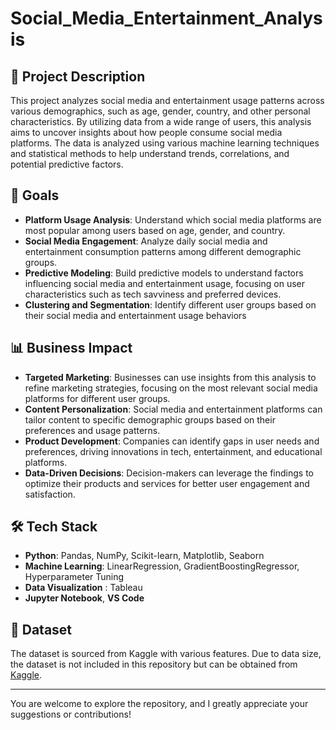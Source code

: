 # Social_Media_Entertainment_Analysis

## 📌 Project Description
This project analyzes social media and entertainment usage patterns across various demographics, such as age, gender, country, and other personal characteristics. By utilizing data from a wide range of users, this analysis aims to uncover insights about how people consume social media platforms. The data is analyzed using various machine learning techniques and statistical methods to help understand trends, correlations, and potential predictive factors.

## 🎯 Goals
- **Platform Usage Analysis**: Understand which social media platforms are most popular among users based on age, gender, and country.
- **Social Media Engagement**: Analyze daily social media and entertainment consumption patterns among different demographic groups.
- **Predictive Modeling**: Build predictive models to understand factors influencing social media and entertainment usage, focusing on user characteristics such as tech savviness and preferred devices.
- **Clustering and Segmentation**: Identify different user groups based on their social media and entertainment usage behaviors

## 📊 Business Impact
- **Targeted Marketing**: Businesses can use insights from this analysis to refine marketing strategies, focusing on the most relevant social media platforms for different user groups.
- **Content Personalization**: Social media and entertainment platforms can tailor content to specific demographic groups based on their preferences and usage patterns.
- **Product Development**: Companies can identify gaps in user needs and preferences, driving innovations in tech, entertainment, and educational platforms.
- **Data-Driven Decisions**: Decision-makers can leverage the findings to optimize their products and services for better user engagement and satisfaction.

## 🛠️ Tech Stack
- **Python**: Pandas, NumPy, Scikit-learn, Matplotlib, Seaborn
- **Machine Learning**: LinearRegression, GradientBoostingRegressor, Hyperparameter Tuning
- **Data Visualization** : Tableau
- **Jupyter Notebook**, **VS Code**

## 📁 Dataset
The dataset is sourced from Kaggle with various features. Due to data size, the dataset is not included in this repository but can be obtained from [Kaggle](https://www.kaggle.com/datasets/mrizkynugraha/social-media-entertainment/data).

---

You are welcome to explore the repository, and I greatly appreciate your suggestions or contributions!
